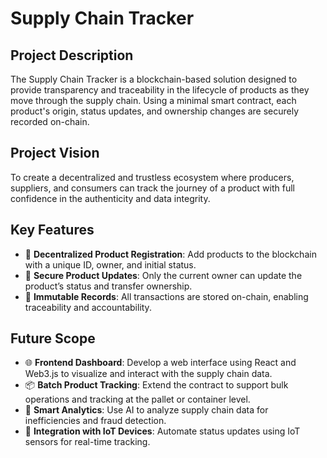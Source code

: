 # Supply Chain Tracker

## Project Description
The Supply Chain Tracker is a blockchain-based solution designed to provide transparency and traceability in the lifecycle of products as they move through the supply chain. Using a minimal smart contract, each product's origin, status updates, and ownership changes are securely recorded on-chain.

## Project Vision
To create a decentralized and trustless ecosystem where producers, suppliers, and consumers can track the journey of a product with full confidence in the authenticity and data integrity.

## Key Features
- 🔐 **Decentralized Product Registration**: Add products to the blockchain with a unique ID, owner, and initial status.
- 🔄 **Secure Product Updates**: Only the current owner can update the product’s status and transfer ownership.
- 📜 **Immutable Records**: All transactions are stored on-chain, enabling traceability and accountability.

## Future Scope
- 🌐 **Frontend Dashboard**: Develop a web interface using React and Web3.js to visualize and interact with the supply chain data.
- 📦 **Batch Product Tracking**: Extend the contract to support bulk operations and tracking at the pallet or container level.
- 🧠 **Smart Analytics**: Use AI to analyze supply chain data for inefficiencies and fraud detection.
- 🔗 **Integration with IoT Devices**: Automate status updates using IoT sensors for real-time tracking.

